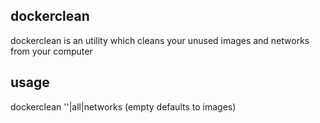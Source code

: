 dockerclean
---

dockerclean is an utility which cleans your unused images and networks from your computer


usage
---

dockerclean ''|all|networks (empty defaults to images)



